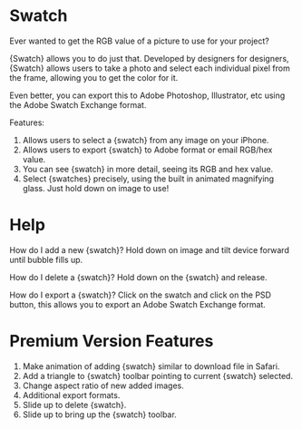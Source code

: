 # Swatch
Ever wanted to get the RGB value of a picture to use for your project? 

{Swatch} allows you to do just that. Developed by designers for designers, {Swatch} allows users to take a photo and select each individual pixel from the frame, allowing you to get the color for it.

Even better, you can export this to Adobe Photoshop, Illustrator, etc using the Adobe Swatch Exchange format.

Features:
1. Allows users to select a {swatch} from any image on your iPhone.
2. Allows users to export {swatch} to Adobe format or email RGB/hex value.
3. You can see {swatch} in more detail, seeing its RGB and hex value. 
4. Select {swatches} precisely, using the built in animated magnifying glass. Just hold down on image to use!

# Help
How do I add a new {swatch}?
Hold down on image and tilt device forward until bubble fills up.

How do I delete a {swatch}?
Hold down on the {swatch} and release.

How do I export a {swatch}?
Click on the swatch and click on the PSD button, this allows you to export an Adobe Swatch Exchange format.

# Premium Version Features
1. Make animation of adding {swatch} similar to download file in Safari.
2. Add a triangle to {swatch} toolbar pointing to current {swatch} selected.
3. Change aspect ratio of new added images.
4. Additional export formats.
5. Slide up to delete {swatch}.
6. Slide up to bring up the {swatch} toolbar. 
